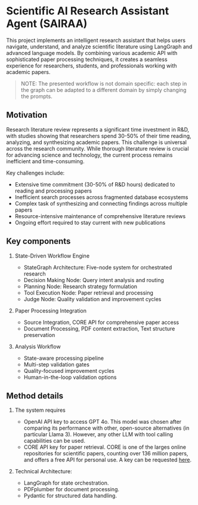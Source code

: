 # Scientific AI Research Assistant Agent (SAIRAA)

This project implements an intelligent research assistant that helps users navigate, understand, and analyze scientific literature using LangGraph and advanced language models. By combining various academic API with sophisticated paper processing techniques, it creates a seamless experience for researchers, students, and professionals working with academic papers.

> NOTE: The presented workflow is not domain specific: each step in the graph can be adapted to a different domain by simply changing the prompts.

## Motivation

Research literature review represents a significant time investment in R&D, with studies showing that researchers spend 30-50% of their time reading, analyzing, and synthesizing academic papers. This challenge is universal across the research community. While thorough literature review is crucial for advancing science and technology, the current process remains inefficient and time-consuming.

Key challenges include:
- Extensive time commitment (30-50% of R&D hours) dedicated to reading and processing papers
- Inefficient search processes across fragmented database ecosystems
- Complex task of synthesizing and connecting findings across multiple papers
- Resource-intensive maintenance of comprehensive literature reviews
- Ongoing effort required to stay current with new publications

## Key components

 1. State-Driven Workflow Engine 
    - StateGraph Architecture: Five-node system for orchestrated research 
    - Decision Making Node: Query intent analysis and routing 
    - Planning Node: Research strategy formulation
    - Tool Execution Node: Paper retrieval and processing 
    - Judge Node: Quality validation and improvement cycles 

2. Paper Processing Integration 
    - Source Integration, CORE API for comprehensive paper access 
    - Document Processing, PDF content extraction, Text structure preservation 

3. Analysis Workflow 
    - State-aware processing pipeline 
    - Multi-step validation gates 
    - Quality-focused improvement cycles 
    - Human-in-the-loop validation options

## Method details

1. The system requires 
    - OpenAI API key to access GPT 4o. This model was chosen after comparing its performance with other, open-source alternatives (in particular Llama 3). However, any other LLM with tool calling capabilities can be used.
    - CORE API key for paper retrieval. CORE is one of the larges online repositories for scientific papers, counting over 136 million papers, and offers a free API for personal use. A key can be requested [here](https://core.ac.uk/services/api#form).

2. Technical Architecture: 
    - LangGraph for state orchestration.
    - PDFplumber for document processing.
    - Pydantic for structured data handling.